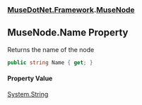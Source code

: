 ### [MuseDotNet.Framework](./MuseDotNet-Framework.md 'MuseDotNet.Framework').[MuseNode](./MuseNode.md 'MuseDotNet.Framework.MuseNode')
## MuseNode.Name Property
Returns the name of the node  
```csharp
public string Name { get; }
```
#### Property Value
[System.String](https://docs.microsoft.com/en-us/dotnet/api/System.String 'System.String')  
